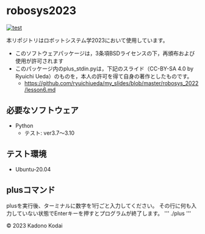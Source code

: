 # robosys2023
[![test](https://github.com/Orbital-G/robosys2023/actions/workflows/test.yml/badge.svg)](https://github.com/Orbital-G/robosys2023/actions/workflows/test.yml)

本リポジトリはロボットシステム学2023において使用しています。
* このソフトウェアパッケージは，3条項BSDライセンスの下，再頒布および使用が許可されます
* このパッケージ内のplus_stdin.pyは，下記のスライド（CC-BY-SA 4.0 by Ryuichi Ueda）のものを，本人の許可を得て自身の著作としたものです。
  * <https://github.com/ryuichiueda/my_slides/blob/master/robosys_2022/lesson6.md>
## 必要なソフトウェア
* Python
  * テスト: ver3.7〜3.10

## テスト環境
* Ubuntu-20.04

## plusコマンド
plusを実行後、ターミナルに数字を1行ごと入力してください。
その行に何も入力していない状態でEnterキーを押すとプログラムが終了します。
'''
./plus
'''

© 2023 Kadono Kodai
